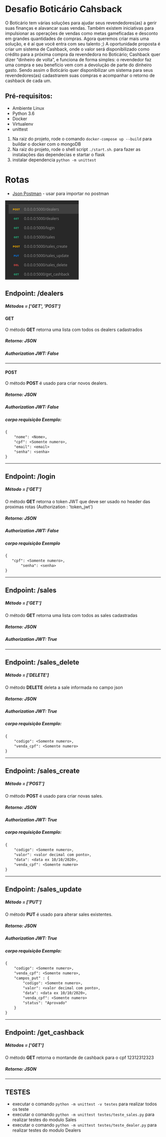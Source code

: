 # Desafio Boticário Cahsback

O Boticário tem várias soluções para ajudar seus revendedores(as) a gerir suas finanças e alavancar
suas vendas. Também existem iniciativas para impulsionar as operações de vendas como metas
gameficadas e desconto em grandes quantidades de compras.
Agora queremos criar mais uma solução, e é aí que você entra com seu talento ;)
A oportunidade proposta é criar um sistema de Cashback, onde o valor será disponibilizado como
crédito para a próxima compra da revendedora no Boticário;
Cashback quer dizer “dinheiro de volta”, e funciona de forma simples: o revendedor faz uma
compra e seu benefício vem com a devolução de parte do dinheiro gasto.
Sendo assim o Boticário quer disponibilizar um sistema para seus revendedores(as) cadastrarem
suas compras e acompanhar o retorno de cashback de cada um.


## Pré-requisitos:
- Ambiente Linux 
- Python 3.6
- Docker
- Virtualenv
- unittest 

1) Na raiz do projeto, rode o comando `docker-compose up --build` para buildar o docker com o mongoDB
2) Na raiz do projeto, rode o shell script `./start.sh`. para fazer as instalações das dependecias e startar o flask
3) instalar dependencia `python -m unittest` 

# Rotas
* [Json Postman](boticario.postman_collection.json) - usar para importar no postman

![Image description](rotas.png)
## Endpoint: /dealers
##### Métodos = ['GET', 'POST']
#### GET
O método **GET** retorna uma lista com todos os dealers cadastrados 
##### Retorno: JSON 
##### Authorization JWT: False

---------

#### POST
O método **POST** é usado para criar novos dealers. 
##### Retorno: JSON 
##### Authorization JWT: False
##### corpo requisição Exemplo:
	{
		"nome": <Nome>,
		"cpf": <Somente numero>,
		"email": <email>
		"senha": <senha>
	}
	
---------

## Endpoint: /login
##### Método = ['GET']
O método **GET** retorna o token JWT que deve ser usado no header das proximas rotas (Authorization : 'token_jwt')
##### Retorno: JSON 
##### Authorization JWT: False 	
##### corpo requisição Exemplo
	{
	   "cpf": <Somente numero>,
           "senha": <senha>
	}

---------

## Endpoint: /sales
##### Método = ['GET']
O método **GET** retorna uma lista com todos as sales cadastradas 
##### Retorno: JSON 
##### Authorization JWT: True 

---------

## Endpoint: /sales_delete
##### Método = ['DELETE']
O método **DELETE** deleta a sale informada no campo json 
##### Retorno: JSON 
##### Authorization JWT: True 
##### corpo requisição Exemplo:
    {
        "codigo": <Somente numero>,
        "venda_cpf": <Somente numero>
    }
---------
## Endpoint: /sales_create
##### Método = ['POST']
O método **POST** é usado para criar novas sales. 
##### Retorno: JSON 
##### Authorization JWT: True 
##### corpo requisição Exemplo:
    {
        "codigo": <Somente numero>,
        "valor": <valor decimal com ponto>,
        "data": <data ex 10/10/2020>,
        "venda_cpf": <Somente numero>
    }
---------
## Endpoint: /sales_update
##### Método = ['PUT']
O método **PUT** é usado para alterar sales existentes. 
##### Retorno: JSON 
##### Authorization JWT: True 
##### corpo requisição Exemplo:
    {
        "codigo": <Somente numero>,
        "venda_cpf": <Somente numero>,
        "campos_put" : {
            "codigo": <Somente numero>,
            "valor": <valor decimal com ponto>,
            "data": <data ex 10/10/2020>,
            "venda_cpf": <Somente numero>
            "status": "Aprovado"
        }
    }
---------
## Endpoint: /get_cashback
##### Métodos = ['GET']
O método **GET** retorna o montande de cashback para o cpf 12312312323
##### Retorno: JSON 
 
 
 ---------
## TESTES

* executar o comando `python -m unittest -v testes` para realizar todos os teste
* executar o comando `python -m unittest testes/teste_sales.py` para realizar testes do modulo Sales
* executar o comando `python -m unittest testes/teste_dealer.py` para realizar testes do modulo Dealers


 

